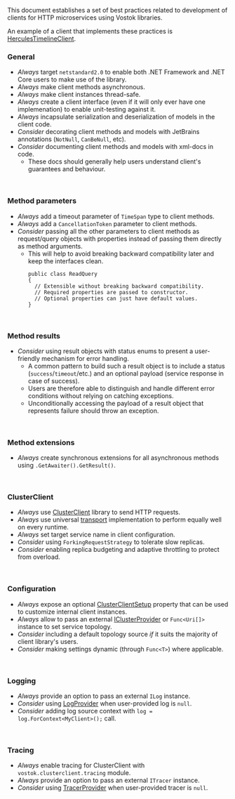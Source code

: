 This document establishes a set of best practices related to development of clients for HTTP microservices using Vostok libraries. 

An example of a client that implements these practices is [HerculesTimelineClient](https://github.com/vostok/hercules.client/blob/master/Vostok.Hercules.Client/HerculesTimelineClient.cs).

### General

- _Always_ target `netstandard2.0` to enable both .NET Framework and .NET Core users to make use of the library. 
- _Always_ make client methods asynchronous.
- _Always_ make client instances thread-safe.
- _Always_ create a client interface (even if it will only ever have one implemenation) to enable unit-testing against it.
- _Always_ incapsulate serialization and deserialization of models in the client code.
- _Consider_ decorating client methods and models with JetBrains annotations (`NotNull`, `CanBeNull`, etc).
- _Consider_ documenting client methods and models with xml-docs in code.
  - These docs should generally help users understand client's guarantees and behaviour.

<br/>

### Method parameters

- _Always_ add a timeout parameter of `TimeSpan` type to client methods.
- _Always_ add a `CancellationToken` parameter to client methods.
- _Consider_ passing all the other parameters to client methods as request/query objects with properties instead of passing them directly as method arguments.
  - This will help to avoid breaking backward compatibility later and keep the interfaces clean.
    ```
    public class ReadQuery 
    {
      // Extensible without breaking backward compatibility.
      // Required properties are passed to constructor.
      // Optional properties can just have default values.
    }
    ```
    
<br/>

### Method results

- _Consider_ using result objects with status enums to present a user-friendly mechanism for error handling. 
  - A common pattern to build such a result object is to include a status (`success`/`timeout`/etc.) and an optional payload (service response in case of success).
  - Users are therefore able to distinguish and handle different error conditions without relying on catching exceptions.
  - Unconditionally accessing the payload of a result object that represents failure should throw an exception.

<br/>

### Method extensions

- _Always_ create synchronous extensions for all asynchronous methods using `.GetAwaiter().GetResult()`.

<br/>

### ClusterClient

- _Always_ use [ClusterClient](https://www.nuget.org/packages?q=vostok.clusterclient) library to send HTTP requests.
- _Always_ use universal [transport](https://www.nuget.org/packages/Vostok.ClusterClient.Transport/) implementation to perform equally well on every runtime.
- _Always_ set target service name in client configuration.
- _Consider_ using `ForkingRequestStrategy` to tolerate slow replicas.
- _Consider_ enabling replica budgeting and adaptive throttling to protect from overload.

<br/>

### Configuration

- _Always_ expose an optional [ClusterClientSetup](https://github.com/vostok/clusterclient.core/blob/master/Vostok.ClusterClient.Core/ClusterClientSetup.cs) property that can be used to customize internal client instances.
- _Always_ allow to pass an external [IClusterProvider](https://github.com/vostok/clusterclient.core/blob/master/Vostok.ClusterClient.Core/Topology/IClusterProvider.cs)  or `Func<Uri[]>` instance to set service topology.
- _Consider_ including a default topology source _if_ it suits the majority of client library's users. 
- _Consider_ making settings dynamic (through `Func<T>`) where applicable.

<br/>

### Logging
- _Always_ provide an option to pass an external `ILog` instance.
- _Consider_ using [LogProvider](https://github.com/vostok/logging.abstractions/blob/master/Vostok.Logging.Abstractions/LogProvider.cs) when user-provided log is `null`.
- _Consider_ adding log source context with `log = log.ForContext<MyClient>();` call.

<br/>

### Tracing
- _Always_ enable tracing for ClusterClient with `vostok.clusterclient.tracing` module.
- _Always_ provide an option to pass an external `ITracer` instance.
- _Consider_ using [TracerProvider](https://github.com/vostok/tracing.abstractions/blob/master/Vostok.Tracing.Abstractions/TracerProvider.cs) when user-provided tracer is `null`.
